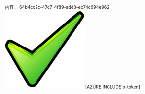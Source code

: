 内容︰ 64b4cc2c-47c7-4f89-add8-ec74c694e962![图像](ff31b140-8f90-41db-a002-2276a511a557.png)
[AZURE.INCLUDE [b-token](4541ac5d-086d-4956-b91f-c5a918b1df53.md)]
